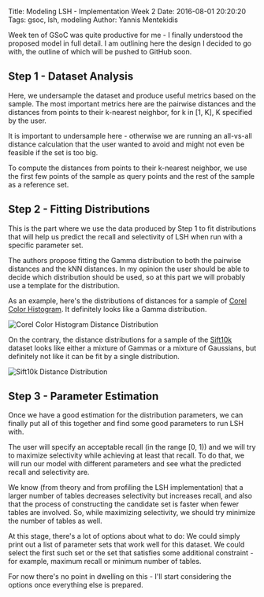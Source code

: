 Title: Modeling LSH - Implementation Week 2
Date: 2016-08-01 20:20:20
Tags: gsoc, lsh, modeling
Author: Yannis Mentekidis

Week ten of GSoC was quite productive for me - I finally understood the proposed model in full detail. I am outlining here the design I decided to go with, the outline of which will be pushed to GitHub soon.

## Step 1 - Dataset Analysis

Here, we undersample the dataset and produce useful metrics based on the sample. The most important metrics here are the pairwise distances and the distances from points to their k-nearest neighbor, for k in [1, K], K specified by the user.

It is important to undersample here - otherwise we are running an all-vs-all distance calculation that the user wanted to avoid and might not even be feasible if the set is too big.

To compute the distances from points to their k-nearest neighbor, we use the first few points of the sample as query points and the rest of the sample as a reference set.

## Step 2 - Fitting Distributions

This is the part where we use the data produced by Step 1 to fit distributions that will help us predict the recall and selectivity of LSH when run with a specific parameter set.

The authors propose fitting the Gamma distribution to both the pairwise distances and the kNN distances. In my opinion the user should be able to decide which distribution should be used, so at this part we will probably use a template for the distribution.

As an example, here's the distributions of distances for a sample of [Corel Color Histogram][1]. It definitely looks like a Gamma distribution.

![Corel Color Histogram Distance Distribution](http://i.imgur.com/boj6HHd.png)

On the contrary, the distance distributions for a sample of the [Sift10k][2] dataset looks like either a mixture of Gammas or a mixture of Gaussians, but definitely not like it can be fit by a single distribution.

![Sift10k Distance Distribution](http://i.imgur.com/Vw7luNn.png)

## Step 3 - Parameter Estimation

Once we have a good estimation for the distribution parameters, we can finally put all of this together and find some good parameters to run LSH with.

The user will specify an acceptable recall (in the range [0, 1)) and we will try to maximize selectivity while achieving at least that recall. To do that, we will run our model with different parameters and see what the predicted recall and selectivity are.

We know (from theory and from profiling the LSH implementation) that a larger number of tables decreases selectivity but increases recall, and also that the process of constructing the candidate set is faster when fewer tables are involved. So, while maximizing selectivity, we should try minimize the number of tables as well.

At this stage, there's a lot of options about what to do: We could simply print out a list of parameter sets that work well for this dataset. We could select the first such set or the set that satisfies some additional constraint - for example, maximum recall or minimum number of tables.

For now there's no point in dwelling on this - I'll start considering the options once everything else is prepared.

[1]: [http://archive.ics.uci.edu/ml/datasets/Corel+Image+Features]
[2]: [http://corpus-texmex.irisa.fr/]